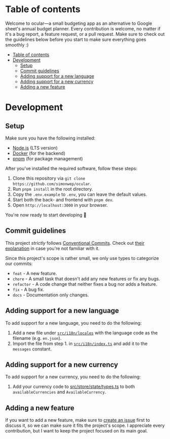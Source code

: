 # Table of contents

Welcome to ocular—a small budgeting app as an alternative to Google sheet's annual budget planner.
Every contribution is welcome, no matter if it's a bug report, a feature request, or a pull request.
Make sure to check out the guidelines below before you start to make sure everything goes smoothly :)

- [Table of contents](#table-of-contents)
- [Development](#development)
  - [Setup](#setup)
  - [Commit guidelines](#commit-guidelines)
  - [Adding support for a new language](#adding-support-for-a-new-language)
  - [Adding support for a new currency](#adding-support-for-a-new-currency)
  - [Adding a new feature](#adding-a-new-feature)

# Development

## Setup

Make sure you have the following installed:

- [Node.js](https://nodejs.org/en/) (LTS version)
- [Docker](https://www.docker.com/) (for the backend)
- [pnpm](https://pnpm.io/) (for package management)

After you've installed the required software, follow these steps:

1. Clone this repository via `git clone https://github.com/simonwep/ocular`.
2. Run `pnpm install` in the root directory.
3. Copy the `.env.example` to `.env`, you can leave the default values.
4. Start both the back- and frontend with `pnpm dev`.
5. Open `http://localhost:3000` in your browser.

You're now ready to start developing 🚀

## Commit guidelines

This project *strictly* follows [Conventional Commits](https://www.conventionalcommits.org/en/v1.0.0/).
Check out [their explanation](https://www.conventionalcommits.org/en/v1.0.0/#summary) in case you're not familiar with it.

Since this project's scope is rather small, we only use types to categorize our commits:

* `feat` - A new feature.
* `chore` - A small task that doesn't add any new features or fix any bugs.
* `refactor` - A code change that neither fixes a bug nor adds a feature.
* `fix` - A bug fix.
* `docs` - Documentation only changes.

## Adding support for a new language

To add support for a new language, you need to do the following:

1. Add a new file under [`src/i18n/locales`](../src/i18n/locales) with the language code as the filename (e.g. `en.json`). 
2. Import the file from step 1. in [`src/i18n/index.ts`](../src/i18n/index.ts) and add it to the `messages` constant.

## Adding support for a new currency

To add support for a new currency, you need to do the following:

1. Add your currency code to [src/store/state/types.ts](../src/store/state/types.ts) to both `availableCurrencies` and `AvailableCurrency`.

## Adding a new feature

If you want to add a new feature, make sure to [create an issue](https://github.com/simonwep/ocular/issues/new/choose) first to discuss it, so we can make sure it fits the project's scope.
I appreciate every contribution, but I want to keep the project focused on its main goal.
